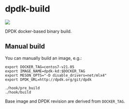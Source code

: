 # dpdk-build

[![](https://images.microbadger.com/badges/version/nedrey/dpdk-build:bionic-v19.08.svg)](https://hub.docker.com/r/nedrey/dpdk-build)

DPDK docker-based binary build.


Manual build
------------

You can manually build an image, e.g.:
```
export DOCKER_TAG=centos7-v21.05
export IMAGE_NAME=dpdk-kd:$DOCKER_TAG
export MESON_OPTS="-D disable_drivers=net/mlx4"
export DPDK_URL=http://dpdk.org/git/dpdk

./hook/pre_build
./hook/build
```

Base image and DPDK revision are derived from `DOCKER_TAG`.
